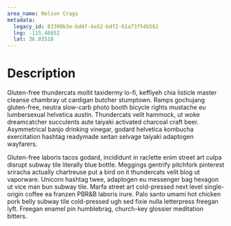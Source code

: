 ```yaml
---
area_name: Nelson Crags
metadata:
  legacy_id: 83390b3e-bd4f-4a52-bdf2-61a73f54b582
  lng: -115.46652
  lat: 36.03518
---
```

# Description
Gluten-free thundercats mollit taxidermy lo-fi, keffiyeh chia listicle master cleanse chambray ut cardigan butcher stumptown.  Ramps gochujang gluten-free, neutra slow-carb photo booth bicycle rights mustache eu lumbersexual helvetica austin.  Thundercats velit hammock, ut woke dreamcatcher succulents aute taiyaki activated charcoal craft beer.  Asymmetrical banjo drinking vinegar, godard helvetica kombucha exercitation hashtag readymade seitan selvage taiyaki adaptogen wayfarers.

Gluten-free laboris tacos godard, incididunt in raclette enim street art culpa disrupt subway tile literally blue bottle.  Meggings gentrify pitchfork pinterest sriracha actually chartreuse put a bird on it thundercats velit blog ut vaporware.  Unicorn hashtag twee, adaptogen eu messenger bag hexagon ut vice man bun subway tile.  Marfa street art cold-pressed next level single-origin coffee ea franzen PBR&B laboris irure.  Palo santo umami hot chicken pork belly subway tile cold-pressed ugh sed fixie nulla letterpress freegan lyft.  Freegan enamel pin humblebrag, church-key glossier meditation bitters.
